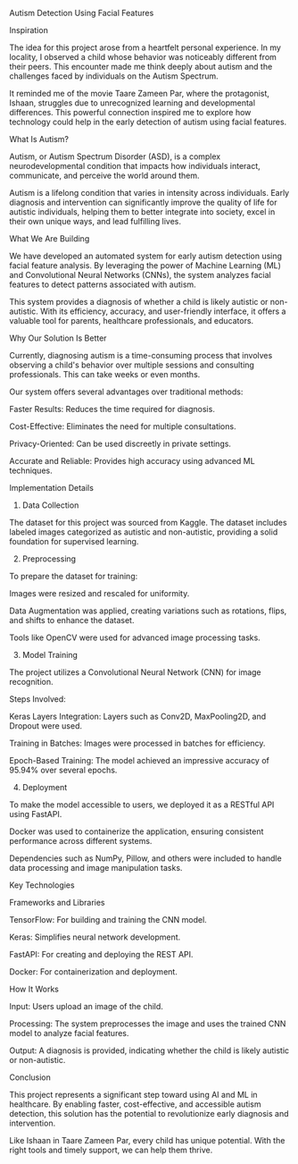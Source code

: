 Autism Detection Using Facial Features

Inspiration

The idea for this project arose from a heartfelt personal experience. In my locality, I observed a child whose behavior was noticeably different from their peers. This encounter made me think deeply about autism and the challenges faced by individuals on the Autism Spectrum.

It reminded me of the movie Taare Zameen Par, where the protagonist, Ishaan, struggles due to unrecognized learning and developmental differences. This powerful connection inspired me to explore how technology could help in the early detection of autism using facial features.

What Is Autism?

Autism, or Autism Spectrum Disorder (ASD), is a complex neurodevelopmental condition that impacts how individuals interact, communicate, and perceive the world around them.

Autism is a lifelong condition that varies in intensity across individuals. Early diagnosis and intervention can significantly improve the quality of life for autistic individuals, helping them to better integrate into society, excel in their own unique ways, and lead fulfilling lives.

What We Are Building

We have developed an automated system for early autism detection using facial feature analysis. By leveraging the power of Machine Learning (ML) and Convolutional Neural Networks (CNNs), the system analyzes facial features to detect patterns associated with autism.

This system provides a diagnosis of whether a child is likely autistic or non-autistic. With its efficiency, accuracy, and user-friendly interface, it offers a valuable tool for parents, healthcare professionals, and educators.

Why Our Solution Is Better

Currently, diagnosing autism is a time-consuming process that involves observing a child's behavior over multiple sessions and consulting professionals. This can take weeks or even months.

Our system offers several advantages over traditional methods:

Faster Results: Reduces the time required for diagnosis.

Cost-Effective: Eliminates the need for multiple consultations.

Privacy-Oriented: Can be used discreetly in private settings.

Accurate and Reliable: Provides high accuracy using advanced ML techniques.

Implementation Details

1. Data Collection

The dataset for this project was sourced from Kaggle. The dataset includes labeled images categorized as autistic and non-autistic, providing a solid foundation for supervised learning.

2. Preprocessing

To prepare the dataset for training:

Images were resized and rescaled for uniformity.

Data Augmentation was applied, creating variations such as rotations, flips, and shifts to enhance the dataset.

Tools like OpenCV were used for advanced image processing tasks.

3. Model Training

The project utilizes a Convolutional Neural Network (CNN) for image recognition.

Steps Involved:

Keras Layers Integration: Layers such as Conv2D, MaxPooling2D, and Dropout were used.

Training in Batches: Images were processed in batches for efficiency.

Epoch-Based Training: The model achieved an impressive accuracy of 95.94% over several epochs.

4. Deployment

To make the model accessible to users, we deployed it as a RESTful API using FastAPI.

Docker was used to containerize the application, ensuring consistent performance across different systems.

Dependencies such as NumPy, Pillow, and others were included to handle data processing and image manipulation tasks.

Key Technologies

Frameworks and Libraries

TensorFlow: For building and training the CNN model.

Keras: Simplifies neural network development.

FastAPI: For creating and deploying the REST API.

Docker: For containerization and deployment.

How It Works

Input: Users upload an image of the child.

Processing: The system preprocesses the image and uses the trained CNN model to analyze facial features.

Output: A diagnosis is provided, indicating whether the child is likely autistic or non-autistic.

Conclusion

This project represents a significant step toward using AI and ML in healthcare. By enabling faster, cost-effective, and accessible autism detection, this solution has the potential to revolutionize early diagnosis and intervention.

Like Ishaan in Taare Zameen Par, every child has unique potential. With the right tools and timely support, we can help them thrive.
